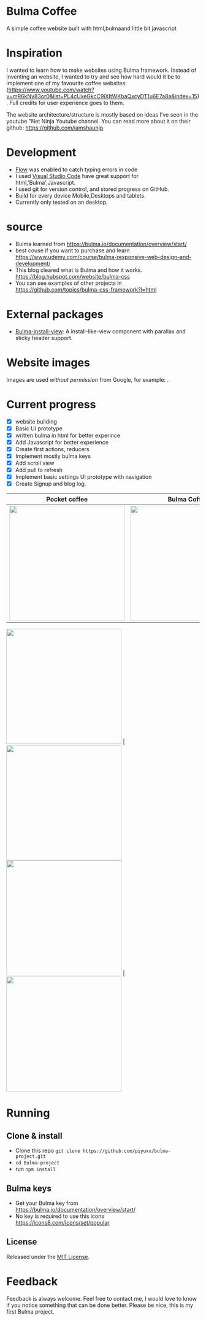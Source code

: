 # Bulma Coffee
A simple coffee website built with html,bulmaand little bit javascript

# Inspiration
I wanted to learn how to make websites using Bulma framework. Instead of inventing an website, I wanted to try and see how hard would it be to implement one of my favourite coffee websites: (https://www.youtube.com/watch?v=mR6kNv83or0&list=PL4cUxeGkcC9iXItWKbaQxcyDT1u6E7a8a&index=15). Full credits for user experience goes to them.

The website architecture/structure is mostly based on ideas I've seen in the youtube "Net Ninja Youtube channel. You can read more about it on their github: https://github.com/iamshaunjp 

# Development 
+ [Flow](https://github.com/jgthms/bulma) was enabled to catch typing errors in  code
+ I used  [Visual Studio Code](https://code.visualstudio.com/) have great support for html,'Bulma',Javascript.
+ I used git for version control, and stored progress on GitHub.
+ Build for every device Mobile,Desktops and tablets.
+ Currently only tested on an desktop.

# source
+ Bulma learned from https://bulma.io/documentation/overview/start/
+ best couse if you want to purchase and learn https://www.udemy.com/course/bulma-responsive-web-design-and-development/
+ This blog cleared what is Bulma and how it works. https://blog.hubspot.com/website/bulma-css
+ You can see examples of other projects in https://github.com/topics/bulma-css-framework?l=html 

# External packages
+ [Bulma-install-view](https://www.npmjs.com/package/bulma): A install-like-view component with parallax and sticky header support. 


# Website images
Images are used _without permission_ from Google, for example: [](https://www.google.com.au/?gws_rd=ssl#safe=active&q=Canberra+weather).

# Current progress
- [x] website building
- [x] Basic UI prototype
- [x] written bulma in html for better experince
- [x] Add Javascript for better experience
- [x] Create first actions, reducers
- [x] Implement mostly bulma keys
- [x] Add scroll view 
- [x] Add pull to refresh
- [x] Implement basic settings UI prototype with navigation
- [x] Create Signup and blog log.

Pocket coffee | Bulma Coffee
-------------- | --------------
<img src="https://user-images.githubusercontent.com/116199827/213802629-1ad6bf80-8fc1-46df-9ebc-bc173d7a762f.png" width="300"> | <img src="https://user-images.githubusercontent.com/116199827/213803497-8cb4ca83-14e0-4996-bb4d-272db1dfe025.png" width="300">

<img src="https://user-images.githubusercontent.com/116199827/213802734-7812262c-f90a-4198-8a45-7865cdc11b79.png" width="300"> | <img src="https://user-images.githubusercontent.com/116199827/213803531-cac7a00c-6a3b-4f55-b872-dbab39065f25.png" width="300">
<img src="https://user-images.githubusercontent.com/116199827/213802794-a5f62575-51e6-4628-a02a-cef352dcac6a.png" width="300"> | <img src="https://user-images.githubusercontent.com/116199827/213803497-8cb4ca83-14e0-4996-bb4d-272db1dfe025.png" width="300">


# Running

## Clone & install

+ Clone this repo `git clone https://github.com/piyuxx/bulma-project.git`
+ `cd Bulma-project`
+ run `npm install`

## Bulma keys
+ Get your Bulma key from https://bulma.io/documentation/overview/start/
+ No key is required to use this icons https://icons8.com/icons/set/popular

## License

Released under the [MIT License](http://opensource.org/licenses/MIT).

# Feedback

Feedback is always welcome. Feel free to contact me, I would love to know if you notice something that can be done better. Please be nice, this is my first Bulma project.
